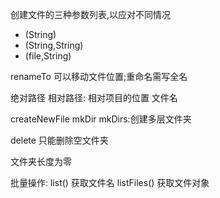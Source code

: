 创建文件的三种参数列表,以应对不同情况
- (String)
- (String,String)
- (file,String)

renameTo 可以移动文件位置;重命名需写全名

绝对路径
相对路径:	相对项目的位置
文件名

createNewFile
mkDir
mkDirs:创建多层文件夹

delete 只能删除空文件夹

文件夹长度为零

批量操作:
	list() 获取文件名
	listFiles() 获取文件对象
	
	
